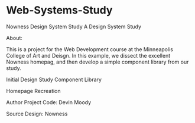 # Web-Systems-Study
Nowness Design System Study
A Design System Study

About:

This is a project for the Web Development course at the Minneapolis College of Art and Deisgn. 
In this example, we dissect the excellent Nowness homepag, and then develop a simple component library from our study.

Initial Design Study
Component Library

Homepage Recreation

Author
Project Code: Devin Moody 

Source 
Design: Nowness